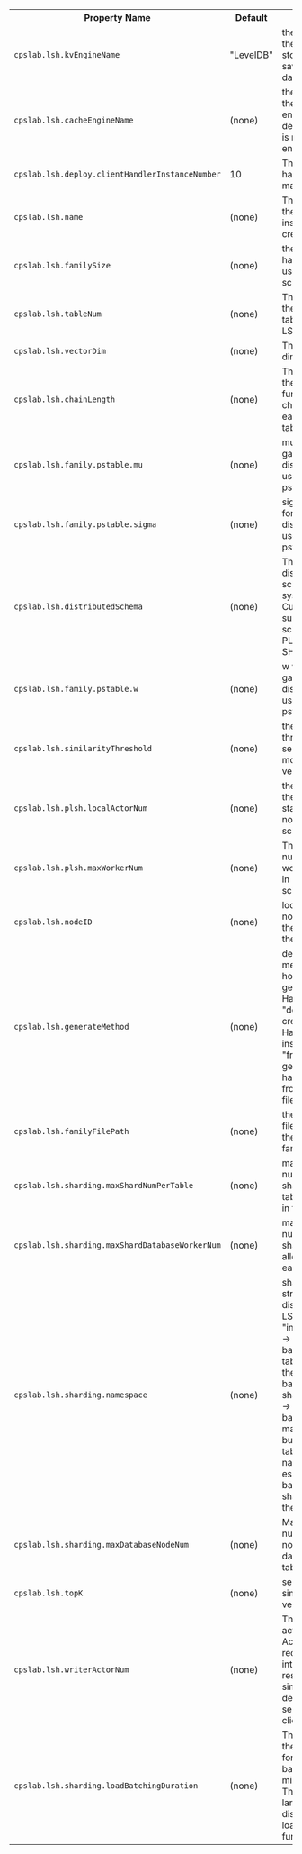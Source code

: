 
<table class="table">
<tr><th>Property Name</th><th>Default</th><th>Meaning</th></tr>
<tr>
  <td><code>cpslab.lsh.kvEngineName</code></td>
  <td>"LevelDB"</td>
  <td>
	the name of the key value store engine saving LSH data. 
  </td>  
</tr>
<tr>
  <td><code>cpslab.lsh.cacheEngineName</code></td>
  <td>(none)</td>
  <td>
  	the name of the cache engine. by default, there is no cache engine
  </td>  
</tr>
<tr>
  <td><code>cpslab.lsh.deploy.clientHandlerInstanceNumber</code></td>
  <td>10</td>
  <td>
	The number of handlers per machine.
  </td>  
</tr>
<tr>
  <td><code>cpslab.lsh.name</code></td>
  <td>(none)</td>
  <td>
	The name of the lsh instance to create.
  </td>  
</tr>
<tr>
  <td><code>cpslab.lsh.familySize</code></td>
  <td>(none)</td>
  <td>
	the size of the hash family used in LSH schema.
  </td>  
</tr>
<tr>
  <td><code>cpslab.lsh.tableNum</code></td>
  <td>(none)</td>
  <td>
	The number of the hash tables used in LSH.
  </td>  
</tr>
<tr>
  <td><code>cpslab.lsh.vectorDim</code></td>
  <td>(none)</td>
  <td>
	The vector dimensionality.
  </td>  
</tr>
<tr>
  <td><code>cpslab.lsh.chainLength</code></td>
  <td>(none)</td>
  <td>
	The length of the hash functions chain used in each hash table.
  </td>  
</tr>

<tr>
  <td><code>cpslab.lsh.family.pstable.mu</code></td>
  <td>(none)</td>
  <td>
	mu value for gaussian distribution used in pstable family.
  </td>  
</tr>
<tr>
  <td><code>cpslab.lsh.family.pstable.sigma</code></td>
  <td>(none)</td>
  <td>
	sigma value for gaussian distribution used in pstable family.
  </td>  
</tr>
<tr>
  <td><code>cpslab.lsh.distributedSchema</code></td>
  <td>(none)</td>
  <td>
	The distributed schema of the system. Currently support schemas: PLSH, SHARDING. 
  </td>  
</tr>
<tr>
  <td><code>cpslab.lsh.family.pstable.w</code></td>
  <td>(none)</td>
  <td>
	w value for gaussian distribution used in pstable family.
  </td>  
</tr>
<tr>
  <td><code>cpslab.lsh.similarityThreshold</code></td>
  <td>(none)</td>
  <td>
	the global threshold to select the most similar vectors.
  </td>  
</tr>
<tr>
  <td><code>cpslab.lsh.plsh.localActorNum</code></td>
  <td>(none)</td>
  <td>
	the number of the actors started in each node for PLSH schema.
  </td>  
</tr>
<tr>
  <td><code>cpslab.lsh.plsh.maxWorkerNum</code></td>
  <td>(none)</td>
  <td>
	The total number of worker started in PLSH schema.
  </td>  
</tr>
<tr>
  <td><code>cpslab.lsh.nodeID</code></td>
  <td>(none)</td>
  <td>
	localID of the node, used as the baseline of the worker ID.
  </td>  
</tr>
<tr>
  <td><code>cpslab.lsh.generateMethod</code></td>
  <td>(none)</td>
  <td>
	defining the method on how to generate HashFamily; "default" -> create new HashFamily instance, 
	"fromfile" -> generate a hashchain from a fixed file
  </td>  
</tr>
<tr>
  <td><code>cpslab.lsh.familyFilePath</code></td>
  <td>(none)</td>
  <td>
	the path of the file defining the hash family</td>
</tr>
<tr>
  <td><code>cpslab.lsh.sharding.maxShardNumPerTable</code></td>
  <td>(none)</td>
  <td>
	maximum number of shards *per table* allowed in the system
  </td>  
</tr>
<tr>
  <td><code>cpslab.lsh.sharding.maxShardDatabaseWorkerNum</code></td>
  <td>(none)</td>
  <td>
	maximum number of shard worker allowed in each process
  </td>
</tr>
<tr>
  <td><code>cpslab.lsh.sharding.namespace</code></td>
  <td>(none)</td>
  <td>
	sharding strategy of distributed LSH schema; 
	"independent" -> load balance with table first and then load balance with shardID
	"flat" -> load balance by making all buckets in all tables in a flat namespace; essentially it's balance with shard first and then on table
  </td>
</tr>
<tr>
  <td><code>cpslab.lsh.sharding.maxDatabaseNodeNum</code></td>
  <td>(none)</td>
  <td>
	Maximum number of nodes storing data for the table.
  </td>
</tr>
<tr>
  <td><code>cpslab.lsh.topK</code></td>
  <td>(none)</td>
  <td>
	select topK similar vectors.
  </td>
</tr>
<tr>
  <td><code>cpslab.lsh.writerActorNum</code></td>
  <td>(none)</td>
  <td>
  	The number of actors per Actor System receiving the intermediate results of similarity detection and send to clients.
  </td>
</tr>
<tr>
  <td><code>cpslab.lsh.sharding.loadBatchingDuration</code></td>
  <td>(none)</td>
  <td>
  	The length of the duration for message batching, in milliseconds. The values no larger than 0 disables the load batching functionality.
  </td>
</tr>

</table>